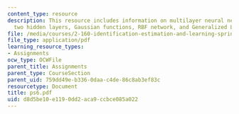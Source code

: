 ```yaml
---
content_type: resource
description: This resource includes information on multilayer neural network with
  two hidden layers, Gaussian functions, RBF network, and Generalized Lloyd algorithm.
file: /media/courses/2-160-identification-estimation-and-learning-spring-2006/d8d5be10e1190dd2aca9ccbce085a022_ps6.pdf
file_type: application/pdf
learning_resource_types:
- Assignments
ocw_type: OCWFile
parent_title: Assignments
parent_type: CourseSection
parent_uid: 759dd49e-b336-0daa-c4de-86c8ab3ef83c
resourcetype: Document
title: ps6.pdf
uid: d8d5be10-e119-0dd2-aca9-ccbce085a022
---
```

